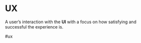 # UX

A user’s interaction with the **UI** with a focus on how satisfying and successful the experience is.

#ux 